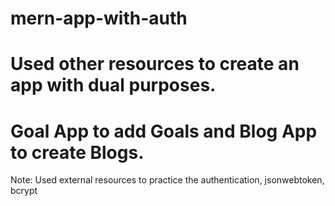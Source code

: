 # mern-app-with-auth
# Used other resources to create an app with dual purposes.  
# Goal App to add Goals and Blog App to create Blogs.  

Note:  Used external resources to practice the authentication, jsonwebtoken, bcrypt
